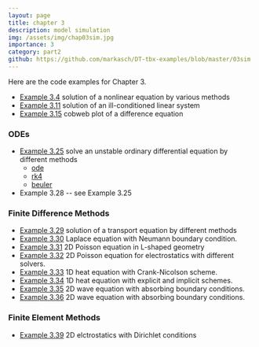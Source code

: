 ```yaml
---
layout: page
title: chapter 3
description: model simulation
img: /assets/img/chap03sim.jpg
importance: 3
category: part2
github: https://github.com/markasch/DT-tbx-examples/blob/master/03sim
---
```


Here are the code examples for Chapter 3.

- [Example 3.4](https://github.com/markasch/DT-tbx-examples/blob/master/03sim/x3p04_nonlineq.ipynb) solution of a nonlinear equation by various methods
- [Example 3.11](https://github.com/markasch/DT-tbx-examples/blob/master/03sim/x3p11_linsys.m) solution of an ill-conditioned linear system
- [Example 3.15](https://github.com/markasch/DT-tbx-examples/blob/master/03sim/x3p15_cobweb_plot.m) cobweb plot of a difference equation

### ODEs
- [Example 3.25](https://github.com/markasch/DT-tbx-examples/blob/master/03sim/x3p25_ode_unstab) solve an unstable ordinary differential equation by different methods
    - [ode](https://github.com/markasch/DT-tbx-examples/blob/master/03sim/x3p25_ode_unstab/ode_f.m)
    - [rk4](https://github.com/markasch/DT-tbx-examples/blob/master/03sim/x3p25_ode_unstab/rk4.m)
    - [beuler](https://github.com/markasch/DT-tbx-examples/blob/master/03sim/x3p25_ode_unstab/beuler.m)
- Example 3.28 -- see Example 3.25

### Finite Difference Methods
- [Example 3.29](https://github.com/markasch/DT-tbx-examples/blob/master/03sim/x3p29_transport) solution of a transport equation by different methods
- [Example 3.30](https://github.com/markasch/DT-tbx-examples/blob/master/03sim/x3p30_Lap_Neumann.m) Laplace equation with Neumann boundary condition.
- [Example 3.31](https://github.com/markasch/DT-tbx-examples/blob/master/03sim/x3p31_Lap_2D) 2D Poisson equation in L-shaped geometry
- [Example 3.32](https://github.com/markasch/DT-tbx-examples/blob/master/03sim/x3p32_poisson_sparse_FD.ipynb) 2D Poisson equation for electrostatics with different solvers.
- [Example 3.33](https://github.com/markasch/DT-tbx-examples/blob/master/03sim/x3p33_heat_CN.m) 1D heat equation with Crank-Nicolson scheme.
- [Example 3.34](https://github.com/markasch/DT-tbx-examples/blob/master/03sim/x3p34_heat_periodic.ipynb) 1D heat equation with explicit and implicit schemes.
- [Example 3.35](https://github.com/markasch/DT-tbx-examples/blob/master/03sim/x3p34_wave_abc) 2D wave equation with absorbing boundary conditions.
- [Example 3.36](https://github.com/markasch/DT-tbx-examples/blob/master/03sim/x3p34_wave_abc) 2D wave equation with absorbing boundary conditions.

### Finite Element Methods
- [Example 3.39](https://github.com/markasch/DT-tbx-examples/blob/master/03sim/x3p39_electro.edp) 2D elctrostatics with Dirichlet conditions
